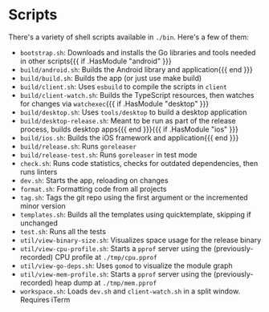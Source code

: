 # Scripts

There's a variety of shell scripts available in `./bin`. Here's a few of them:

- `bootstrap.sh`: Downloads and installs the Go libraries and tools needed in other scripts{{{ if .HasModule "android" }}}
- `build/android.sh`: Builds the Android library and application{{{ end }}}
- `build/build.sh`: Builds the app (or just use make build)
- `build/client.sh`: Uses `esbuild` to compile the scripts in `client`
- `build/client-watch.sh`: Builds the TypeScript resources, then watches for changes via `watchexec`{{{ if .HasModule "desktop" }}}
- `build/desktop.sh`: Uses `tools/desktop` to build a desktop application
- `build/desktop-release.sh`: Meant to be run as part of the release process, builds desktop apps{{{ end }}}{{{ if .HasModule "ios" }}}
- `build/ios.sh`: Builds the iOS framework and application{{{ end }}}
- `build/release.sh`: Runs `goreleaser`
- `build/release-test.sh`: Runs `goreleaser` in test mode
- `check.sh`: Runs code statistics, checks for outdated dependencies, then runs linters
- `dev.sh`: Starts the app, reloading on changes
- `format.sh`: Formatting code from all projects
- `tag.sh`: Tags the git repo using the first argument or the incremented minor version
- `templates.sh`: Builds all the templates using quicktemplate, skipping if unchanged
- `test.sh`: Runs all the tests
- `util/view-binary-size.sh`: Visualizes space usage for the release binary
- `util/view-cpu-profile.sh`: Starts a `pprof` server using the (previously-recorded) CPU profile at `./tmp/cpu.pprof`
- `util/view-go-deps.sh`: Uses `gomod` to visualize the module graph
- `util/view-mem-profile.sh`: Starts a `pprof` server using the (previously-recorded) heap dump at `./tmp/mem.pprof`
- `workspace.sh`: Loads `dev.sh` and `client-watch.sh` in a split window. Requires iTerm
